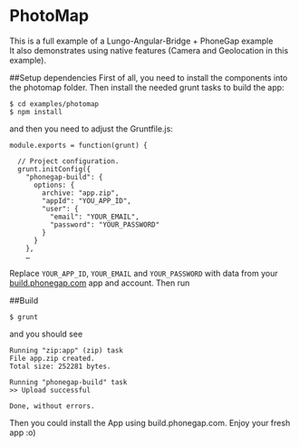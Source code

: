# PhotoMap
This is a full example of a Lungo-Angular-Bridge + PhoneGap example  
It also demonstrates using native features (Camera and Geolocation in this example).

##Setup dependencies
First of all, you need to install the components into the photomap folder.
Then install the needed grunt tasks to build the app:

    $ cd examples/photomap
    $ npm install
and then you need to adjust the Gruntfile.js:

    module.exports = function(grunt) {

      // Project configuration.
      grunt.initConfig({
        "phonegap-build": {
          options: {
            archive: "app.zip",
            "appId": "YOU_APP_ID",
            "user": {
              "email": "YOUR_EMAIL",
              "password": "YOUR_PASSWORD"
            }
          }
        },
        …
Replace ```YOUR_APP_ID```, ```YOUR_EMAIL``` and ```YOUR_PASSWORD``` with data from your [build.phonegap.com](http://build.phonegap.com) app and account. Then run

##Build

    $ grunt
and you should see

    Running "zip:app" (zip) task
    File app.zip created.
    Total size: 252281 bytes.

    Running "phonegap-build" task
    >> Upload successful

    Done, without errors.
Then you could install the App using build.phonegap.com.
Enjoy your fresh app :o)